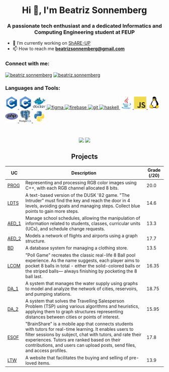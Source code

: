 <h1 align="center">Hi 👋, I'm Beatriz Sonnemberg</h1>
<h3 align="center">A passionate tech enthusiast and a dedicated Informatics and Computing Engineering student at FEUP</h3>

- 🔭 I’m currently working on [ShARE-UP](https://share-up.pt)
- 📫 How to reach me **beatrizsonnemberg@gmail.com**

<h3 align="left">Connect with me:</h3>
<p align="left">
<a href="https://www.linkedin.com/in/beatriz-sonnemberg-b1a83632a/" target="blank"><img align="center" src="https://raw.githubusercontent.com/rahuldkjain/github-profile-readme-generator/master/src/images/icons/Social/linked-in-alt.svg" alt="beatriz sonnemberg" height="30" width="40" /></a>
<a href="https://instagram.com/beatriz.sonnemberg" target="blank"><img align="center" src="https://raw.githubusercontent.com/rahuldkjain/github-profile-readme-generator/master/src/images/icons/Social/instagram.svg" alt="beatriz.sonnemberg" height="30" width="40" /></a>
</p>

<h3 align="left">Languages and Tools:</h3>
<p align="left"> <a href="https://www.cprogramming.com/" target="_blank" rel="noreferrer"> <img src="https://raw.githubusercontent.com/devicons/devicon/master/icons/c/c-original.svg" alt="c" width="40" height="40"/> </a> <a href="https://www.w3schools.com/cpp/" target="_blank" rel="noreferrer"> <img src="https://raw.githubusercontent.com/devicons/devicon/master/icons/cplusplus/cplusplus-original.svg" alt="cplusplus" width="40" height="40"/> </a> <a href="https://www.docker.com/" target="_blank" rel="noreferrer"> <img src="https://raw.githubusercontent.com/devicons/devicon/master/icons/docker/docker-original-wordmark.svg" alt="docker" width="40" height="40"/> </a> <a href="https://www.figma.com/" target="_blank" rel="noreferrer"> <img src="https://www.vectorlogo.zone/logos/figma/figma-icon.svg" alt="figma" width="40" height="40"/> </a> <a href="https://firebase.google.com/" target="_blank" rel="noreferrer"> <img src="https://www.vectorlogo.zone/logos/firebase/firebase-icon.svg" alt="firebase" width="40" height="40"/> </a> <a href="https://git-scm.com/" target="_blank" rel="noreferrer"> <img src="https://www.vectorlogo.zone/logos/git-scm/git-scm-icon.svg" alt="git" width="40" height="40"/> </a> <a href="https://www.haskell.org/" target="_blank" rel="noreferrer"> <img src="https://upload.wikimedia.org/wikipedia/commons/1/1c/Haskell-Logo.svg" alt="haskell" width="40" height="40"/> </a> <a href="https://www.java.com" target="_blank" rel="noreferrer"> <img src="https://raw.githubusercontent.com/devicons/devicon/master/icons/java/java-original.svg" alt="java" width="40" height="40"/> </a> <a href="https://developer.mozilla.org/en-US/docs/Web/JavaScript" target="_blank" rel="noreferrer"> <img src="https://raw.githubusercontent.com/devicons/devicon/master/icons/javascript/javascript-original.svg" alt="javascript" width="40" height="40"/> </a> <a href="https://www.linux.org/" target="_blank" rel="noreferrer"> <img src="https://raw.githubusercontent.com/devicons/devicon/master/icons/linux/linux-original.svg" alt="linux" width="40" height="40"/> </a> <a href="https://www.php.net" target="_blank" rel="noreferrer"> <img src="https://raw.githubusercontent.com/devicons/devicon/master/icons/php/php-original.svg" alt="php" width="40" height="40"/> </a> <a href="https://www.postgresql.org" target="_blank" rel="noreferrer"> <img src="https://raw.githubusercontent.com/devicons/devicon/master/icons/postgresql/postgresql-original-wordmark.svg" alt="postgresql" width="40" height="40"/> </a> <a href="https://www.python.org" target="_blank" rel="noreferrer"> <img src="https://raw.githubusercontent.com/devicons/devicon/master/icons/python/python-original.svg" alt="python" width="40" height="40"/> </a> </p>

<p> &nbsp; </p>


<div align="center">
  <img height="180em" src="https://github-readme-stats.vercel.app/api?username=BSonnemberg&show_icons=true&theme=dark&include_all_commits=true&count_private=true"/>
  <img height="180em" src="https://github-readme-stats.vercel.app/api/top-langs/?username=BSonnemberg&layout=compact&langs_count=7&theme=dark"/>   
</div>

<h2 align = "center" > Projects</h2>
<p align = "center">

| UC   | Description                                                                                                                                                   | Grade (/20) |
|------|---------------------------------------------------------------------------------------------------------------------------------------------------------------|-------------|
| [PROG](https://github.com/BSonnemberg/PROG) | Representing and processing RGB color images using C++, with each RGB channel allocated 8 bits. | 20.0 |
| [LDTS](https://github.com/BSonnemberg/LDTS) | A text-based version of the DUSK '82 game. "The Intruder" must find the key and reach the door in 4 levels, avoiding goats and managing steps. Collect blue points to gain more steps. | 14.6 |
| [AED_1](https://github.com/BSonnemberg/AED_1) | Manage school schedules, allowing the manipulation of information related to students, classes, curricular units (UCs), and schedule change requests. | 13.3 |
| [AED_2](https://github.com/BSonnemberg/AED_2) | Models a network of flights and airports using a graph structure. | 17.7 |
| [BD](https://github.com/BSonnemberg/BD) | A database system for managing a clothing store. | 13.5 |
| [LCOM](https://github.com/BSonnemberg/LCOM) | "Poll Game" recreates the classic real-life 8 Ball pool experience. As the name suggests, each player aims to pocket 8 balls in total - either the solid-colored balls or the striped balls— always finishing by pocketing the 8 ball last.  | 16.35 |
| [DA_1](https://github.com/BSonnemberg/DA_1) | A system that manages the water supply using graphs to model and analyze the network of cities, reservoirs, and pumping stations. | 18.75 |
| [DA_2](https://github.com/BSonnemberg/DA_2) | A system that solves the Travelling Salesperson Problem (TSP) using various algorithms and heuristics, applying them to graph structures representing distances between cities or points of interest. | 15.95 |
| [ESOF](https://github.com/BSonnemberg/ESOF) | "BrainShare" is a mobile app that connects students with tutors for real-time learning. It enables users to filter sessions by subject, chat with tutors, and rate their experiences. Tutors are ranked based on their contributions, and users can upload posts, send files, and access profiles. | 17.8 |
| [LTW](https://github.com/BSonnemberg/LTW) | A website that facilitates the buying and selling of pre-loved items. | 13.9 |
